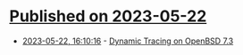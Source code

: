 # [Published on 2023-05-22](index.md)

* [2023-05-22, 16:10:16](https://lobste.rs/s/pwoj7q/dynamic_tracing_on_openbsd_7_3) - [Dynamic Tracing on OpenBSD 7.3](https://blog.lambda.cx/posts/openbsd-dynamic-tracing/)
